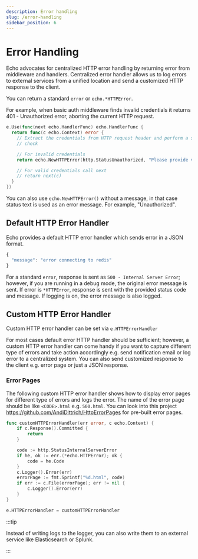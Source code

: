 ```yaml
---
description: Error handling
slug: /error-handling
sidebar_position: 6
---
```


# Error Handling

Echo advocates for centralized HTTP error handling by returning error from middleware
and handlers. Centralized error handler allows us to log errors to external services
from a unified location and send a customized HTTP response to the client.

You can return a standard `error` or `echo.*HTTPError`.

For example, when basic auth middleware finds invalid credentials it returns
401 - Unauthorized error, aborting the current HTTP request.

```go
e.Use(func(next echo.HandlerFunc) echo.HandlerFunc {
  return func(c echo.Context) error {
    // Extract the credentials from HTTP request header and perform a security
    // check

    // For invalid credentials
    return echo.NewHTTPError(http.StatusUnauthorized, "Please provide valid credentials")

    // For valid credentials call next
    // return next(c)
  }
})
```

You can also use `echo.NewHTTPError()` without a message, in that case status text is used
as an error message. For example, "Unauthorized".

## Default HTTP Error Handler

Echo provides a default HTTP error handler which sends error in a JSON format.

```js
{
  "message": "error connecting to redis"
}
```

For a standard `error`, response is sent as `500 - Internal Server Error`; however,
if you are running in a debug mode, the original error message is sent. If error
is `*HTTPError`, response is sent with the provided status code and message.
If logging is on, the error message is also logged.

## Custom HTTP Error Handler

Custom HTTP error handler can be set via `e.HTTPErrorHandler`

For most cases default error HTTP handler should be sufficient; however, a custom HTTP
error handler can come handy if you want to capture different type of errors and
take action accordingly e.g. send notification email or log error to a centralized
system. You can also send customized response to the client e.g. error page or
just a JSON response.

### Error Pages

The following custom HTTP error handler shows how to display error pages for different
type of errors and logs the error. The name of the error page should be like `<CODE>.html` e.g. `500.html`. You can look into this project
https://github.com/AndiDittrich/HttpErrorPages for pre-built error pages.

```go
func customHTTPErrorHandler(err error, c echo.Context) {
 	if c.Response().Committed { 
 		return 
 	}

	code := http.StatusInternalServerError
	if he, ok := err.(*echo.HTTPError); ok {
		code = he.Code
	}
	c.Logger().Error(err)
	errorPage := fmt.Sprintf("%d.html", code)
	if err := c.File(errorPage); err != nil {
		c.Logger().Error(err)
	}
}

e.HTTPErrorHandler = customHTTPErrorHandler
```

:::tip

Instead of writing logs to the logger, you can also write them to an external service like Elasticsearch or Splunk.

:::
